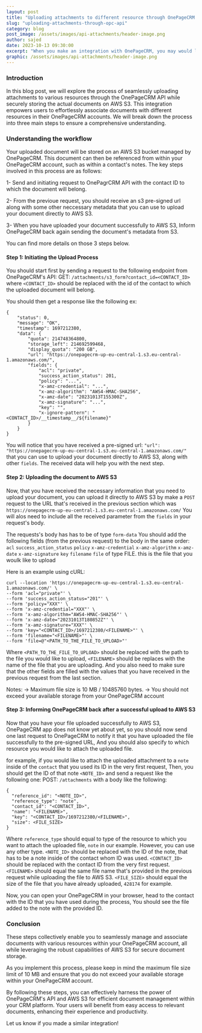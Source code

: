 ```yaml
---
layout: post
title: "Uploading attachments to different resource through OnePageCRM API"
slug: "uploading-attachments-through-opc-api"
category: blog
post_image: /assets/images/api-attachments/header-image.png
author: sajed
date: 2023-10-13 09:30:00
excerpt: "When you make an integration with OnePageCRM, you may would like to allow the users to be able to attach documents to different resources at OnePageCRM while keeping the actual documents on AWS S3."
graphic: /assets/images/api-attachments/header-image.png
---
```


### Introduction

In this blog post, we will explore the process of seamlessly uploading attachments to various resources through the OnePageCRM API while securely storing the actual documents on AWS S3. This integration empowers users to effortlessly associate documents with different resources in their OnePageCRM accounts. We will break down the process into three main steps to ensure a comprehensive understanding.

### Understanding the workflow

Your uploaded document will be stored on an AWS S3 bucket managed by OnePageCRM. This document can then be referenced from within your OnePageCRM account, such as within a contact's notes. The key steps involved in this process are as follows:

1- Send and initiating request to OnePagrCRM API with the contact ID to which the document will belong.

2- From the previoue request, you should receive an s3 pre-signed url along with some other neccessary metadata that you can use to upload your document directly to AWS S3.

3- When you have uploaded your document successfully to AWS S3, Inform OnePageCRM back again sending the document's metadata from S3.

You can find more details on those 3 steps below.

#### Step 1: Initiating the Upload Process

You should start first by sending a request to the following endpoint from OnePageCRM's API:
GET: `/attachments/s3_form?contact_id=<CONTACT_ID>`
where `<CONTACT_ID>` should be replaced with the id of the contact to which the uploaded document will belong.

You should then get a response like the following
ex:
```
{
    "status": 0,
    "message": "OK",
    "timestamp": 1697212380,
    "data": {
        "quota": 214748364800,
        "storage_left": 214692599468,
        "display_quota": "200 GB",
        "url": "https://onepagecrm-up-eu-central-1.s3.eu-central-1.amazonaws.com/",
        "fields": {
            "acl": "private",
            "success_action_status": 201,
            "policy": "...",
            "x-amz-credential": "...",
            "x-amz-algorithm": "AWS4-HMAC-SHA256",
            "x-amz-date": "20231013T155300Z",
            "x-amz-signature": "...",
            "key": "",
            "x-ignore-pattern": "<CONTACT_ID>/__timestamp__/${filename}"
        }
    }
}
```
You will notice that you have received a pre-signed url:
`"url": "https://onepagecrm-up-eu-central-1.s3.eu-central-1.amazonaws.com/"` that you can use to upload your document directly to AWS S3, along with other `fields`.
The received data will help you with the next step.

#### Step 2: Uploading the document to AWS S3

Now, that you have received the necessary information that you need to upload your document, you can upload it directly to AWS S3 by make a `POST` request to the URL that's received in the previous section which was `https://onepagecrm-up-eu-central-1.s3.eu-central-1.amazonaws.com/`
You will alos need to include all the received parameter from the `fields` in your request's body.

The requests's body has has to be of type `form-data`
You should add the following fields (from the previous request) to the body in the same order:
`acl`
`success_action_status`
`policy`
`x-amz-credential`
`x-amz-algorithm`
`x-amz-date`
`x-amz-signature`
`key`
`filename`
`file` of type FILE. this is the file that you woulk like to upload

Here is an example using cURL:
```
curl --location 'https://onepagecrm-up-eu-central-1.s3.eu-central-1.amazonaws.com/' \
--form 'acl="private"' \
--form 'success_action_status="201"' \
--form 'policy="XXX"' \
--form 'x-amz-credential="XXX"' \
--form 'x-amz-algorithm="AWS4-HMAC-SHA256"' \
--form 'x-amz-date="20231013T180852Z"' \
--form 'x-amz-signature="XXX"' \
--form 'key="<CONTACT_ID>/1697212380/<FILENAME>"' \
--form 'filename="<FILENAME>"' \
--form 'file=@"<PATH_TO_THE_FILE_TO_UPLOAD>"'
```

Where `<PATH_TO_THE_FILE_TO_UPLOAD>` should be replaced with the path to the file you would like to upload,
`<FILENAME>` should be replaces with the name of the file that you are uploading.
And you also need to make sure that the other fields are filled with the values that you have received in the previous request from the last section.

Notes:
-> Maximum file size is 10 MB / 10485760 bytes.
-> You should not exceed your available storage from your OnePageCRM account


#### Step 3: Informing OnePageCRM back after a successful upload to AWS S3

Now that you have your file uploaded successfully to AWS S3, OnePageCRM app does not know yet about yet, so you should now send one last request to OnePageCRM to notify it that you have uploaded the file successfully to the pre-signed URL, And you should also specify to which resource you would like to attach the uploaded file.

for example, if you would like to attach the uploaded attachment to a `note` inside of the `contact` that you used its ID in the very first request, Then, you should get the ID of that note `<NOTE_ID>` and send a request like the following one:
POST: `/attachments`
with a body like the following:
```
{
  "reference_id": "<NOTE_ID>",
  "reference_type": "note",
  "contact_id": "<CONTACT_ID>",
  "name": "<FILENAME>",
  "key": "<CONTACT_ID>/1697212380/<FILENAME>",
  "size": <FILE_SIZE>
}
```

Where `reference_type` should equal to type of the resource to which you want to attach the uploaded file, `note` in our example. However, you can use any other type.
`<NOTE_ID>` should be replaced with the ID of the note, that has to be a note inside of the contact whom ID was used.
`<CONTACT_ID>` should be replaced with the contact ID from the very first request.
`<FILENAME>` should equal the same file name that's provided in the previous request while uploading the file to AWS S3.
`<FILE_SIZE>` should equal the size of the file that you have already uploaded, `428174` for example.

Now, you can open your OnePageCRM in your browser, head to the contact with the ID that you have used during the process, You should see the file added to the note with the provided ID.

### Conclusion

These steps collectively enable you to seamlessly manage and associate documents with various resources within your OnePageCRM account, all while leveraging the robust capabilities of AWS S3 for secure document storage.

As you implement this process, please keep in mind the maximum file size limit of 10 MB and ensure that you do not exceed your available storage within your OnePageCRM account.

By following these steps, you can effectively harness the power of OnePageCRM's API and AWS S3 for efficient document management within your CRM platform. Your users will benefit from easy access to relevant documents, enhancing their experience and productivity.

Let us know if you made a similar integration!
